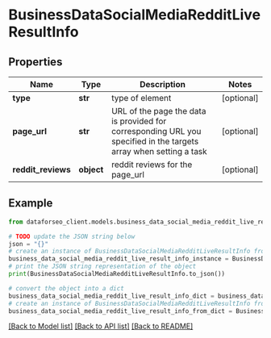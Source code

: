 # BusinessDataSocialMediaRedditLiveResultInfo


## Properties

Name | Type | Description | Notes
------------ | ------------- | ------------- | -------------
**type** | **str** | type of element | [optional] 
**page_url** | **str** | URL of the page the data is provided for corresponding URL you specified in the targets array when setting a task | [optional] 
**reddit_reviews** | **object** | reddit reviews for the page_url | [optional] 

## Example

```python
from dataforseo_client.models.business_data_social_media_reddit_live_result_info import BusinessDataSocialMediaRedditLiveResultInfo

# TODO update the JSON string below
json = "{}"
# create an instance of BusinessDataSocialMediaRedditLiveResultInfo from a JSON string
business_data_social_media_reddit_live_result_info_instance = BusinessDataSocialMediaRedditLiveResultInfo.from_json(json)
# print the JSON string representation of the object
print(BusinessDataSocialMediaRedditLiveResultInfo.to_json())

# convert the object into a dict
business_data_social_media_reddit_live_result_info_dict = business_data_social_media_reddit_live_result_info_instance.to_dict()
# create an instance of BusinessDataSocialMediaRedditLiveResultInfo from a dict
business_data_social_media_reddit_live_result_info_from_dict = BusinessDataSocialMediaRedditLiveResultInfo.from_dict(business_data_social_media_reddit_live_result_info_dict)
```
[[Back to Model list]](../README.md#documentation-for-models) [[Back to API list]](../README.md#documentation-for-api-endpoints) [[Back to README]](../README.md)


